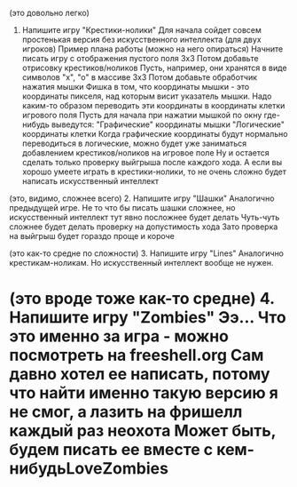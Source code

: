 (это довольно легко)
1. Напишите игру "Крестики-нолики"
	Для начала сойдет совсем простенькая версия без искусственного интеллекта (для двух игроков)
	Пример плана работы (можно на него опираться)
		Начните писать игру с отображения пустого поля 3х3
		Потом добавьте отрисовку крестиков/ноликов
			Пусть, например, они хранятся в виде символов "х", "о" в массиве 3х3
		Потом добавьте обработчик нажатия мышки
			Фишка в том, что координаты мышки - это координаты пикселя, над которым висит указатель мышки.
			Надо каким-то образом переводить эти координаты в координаты клетки игрового поля
			Пусть для начала при нажатии мышкой по окну где-нибудь выведутся:
				"Графические" координаты мышки
				"Логические" координаты клетки
			Когда графические координаты будут нормально переводиться в логические, можно будет уже заниматься добавлением крестиков/ноликов на игровое поле
		Ну и остается сделать только проверку выйгрыша после каждого хода.
	А если вы хорошо умеете играть в крестики-нолики, то не очень сложно будет написать искусственный интеллект

(это, видимо, сложнее всего)
2. Напишите игру "Шашки"
	Аналогично предыдущей игре.
	Не то что бы писать шашки сложнее, но искусственный интеллект тут явно посложнее будет делать
	Чуть-чуть сложнее будет делать проверку на допустимость хода
	Зато проверка на выйгрыш будет гораздо проще и короче

(это как-то средне по сложности)
3. Напишите игру "Lines"
	Аналогично крестикам-ноликам.
	Но искусственный интеллект вообще не нужен.

(это вроде тоже как-то средне)
4. Напишите игру "Zombies"
	Ээ... Что это именно за игра - можно посмотреть на freeshell.org
	Сам давно хотел ее написать, потому что найти именно такую версию я не смог, а лазить на фришелл каждый раз неохота
	Может быть, будем писать ее вместе с кем-нибудьLoveZombies
===========

